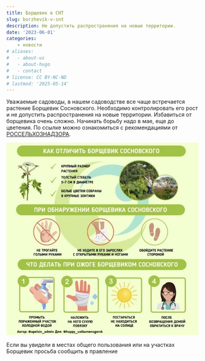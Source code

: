 ```yaml
---
title: Борщевик в СНТ
slug: borzhevik-v-snt
description: Не допустить распространения на новые территории.
date: '2023-06-01'
categories:
    - новости 
# aliases:
#   - about-us
#   - about-hugo
#   - contact
# license: CC BY-NC-ND
# lastmod: '2025-05-14'
---
```


Уважаемые садоводы, в нашем садоводстве все чаще встречается растение Борщевик Сосновского. 
Необходимо контролировать его рост и не допустить распространения на новые территории. 
Избавиться от борщевика очень сложно. Начинать борьбу надо в мае, еще до цветения.
По ссылке можно ознакомиться с рекомендациями от [РОССЕЛЬХОЗНАДЗОРА](https://fsvps.gov.ru/ru/fsvps/news/36717.html).

![борьба с борщевиком](image.png)

Если вы увидели в местах общего пользования или на участках Борщевик просьба сообщить в правление
